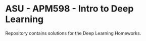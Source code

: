 # ASU - APM598 - Intro to Deep Learning

Repository contains solutions for the Deep Learning Homeworks.
